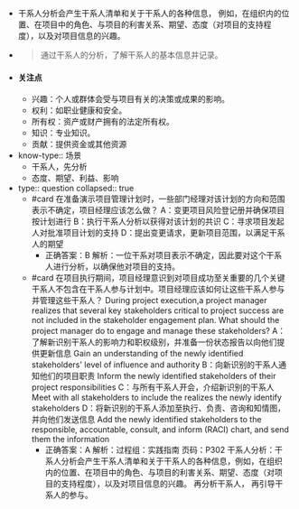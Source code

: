 - 干系人分析会产生干系人清单和关于干系人的各种信息， 例如，在组织内的位置、在项目中的角色、与项目的利害关系、期望、态度（对项目的支持程度），以及对项目信息的兴趣。
- > 通过干系人的分析，了解干系人的基本信息并记录。
- #### 关注点
	- 兴趣：个人或群体会受与项目有关的决策或成果的影响。
	- 权利：如职业健康和安全。
	- 所有权：资产或财产拥有的法定所有权。
	- 知识：专业知识。
	- 贡献：提供资金或其他资源
- know-type:: 场景
	- 干系人，先分析
	- 态度、期望、利益、影响
- type:: question
  collapsed:: true
	- #card 在准备演示项目管理计划时，一些部门经理对该计划的方向和范围表示不确定，项目经理应该怎么做？
	  A：变更项目风险登记册并确保项目按计划进行
	  B：执行干系人分析以获得对该计划的共识
	  C：寻求项目发起人对批准项目计划的支持
	  D：提出变更请求，更新项目范围，以满足干系人的期望
		- 正确答案：B
		  解析：一位干系对项目表示不确定，因此要对这个干系人进行分析，以确保他对项目的支持。
	- #card 在项目执行期间，项目经理意识到对项目成功至关重要的几个关键干系人不包含在干系人参与计划中。项目经理应该如何让这些干系人参与并管理这些干系人？
	  During project execution,a project manager realizes that several key stakeholders critical to project success are not included in the stakeholder engagement plan. What should the project manager do to engage and manage these stakeholders?
	  A：了解新识别干系人的影响力和职权级别，并准备一份状态报告以向他们提供更新信息 Gain an understanding of the newly identified stakeholders' level of influence and authority
	  B：向新识别的干系人通知他们的项目职责 Inform the newly identified stakeholders of their project responsibilities
	  C：与所有干系人开会，介绍新识别的干系人 Meet with all stakeholders to include the realizes the newly identify stakeholders
	  D：将新识别的干系人添加至执行、负责、咨询和知情图，并向他们发送信息 Add the newly identified stakeholders to the responsible, accountable, consult, and inform (RACI) chart, and send them the information
		- 正确答案：A
		  解析：过程组：实践指南 页码：P302 干系人分析：干系人分析会产生干系人清单和关于干系人的各种信息，例如，在组织内的位置、在项目中的角色、与项目的利害关系、期望、态度（对项目的支持程度），以及对项目信息的兴趣。 再分析干系人， 再引导干系人的参与。